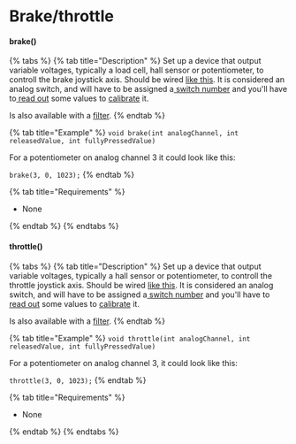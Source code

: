 # Brake/throttle

#### brake()

{% tabs %}
{% tab title="Description" %}
Set up a device that output variable voltages, typically a load cell, hall sensor or potentiometer, to controll the brake joystick axis. Should be wired [like this](../../2.-wiring/analog/analog-wiring.md). It is considered an analog switch, and will have to be assigned a[ switch number](../../1.-project-planning/analog-inputs/) and you'll have to[ read out](../../1.-project-planning/analog-inputs/#reading-a-value) some values to [calibrate](./) it.&#x20;

Is also available with a [filter](filtered-curves.md).
{% endtab %}

{% tab title="Example" %}
`void brake(int analogChannel, int releasedValue, int fullyPressedValue)`

For a potentiometer on analog channel 3 it could look like this:

`brake(3, 0, 1023);`
{% endtab %}

{% tab title="Requirements" %}
* None


{% endtab %}
{% endtabs %}

#### throttle()

{% tabs %}
{% tab title="Description" %}
Set up a device that output variable voltages, typically a hall sensor or potentiometer, to controll the throttle joystick axis. Should be wired [like this](../../2.-wiring/analog/analog-wiring.md). It is considered an analog switch, and will have to be assigned a[ switch number](../../1.-project-planning/analog-inputs/) and you'll have to[ read out](../../1.-project-planning/analog-inputs/#reading-a-value) some values to [calibrate](./) it.&#x20;

Is also available with a [filter](filtered-curves.md).
{% endtab %}

{% tab title="Example" %}
`void throttle(int analogChannel, int releasedValue, int fullyPressedValue)`

For a potentiometer on analog channel 3, it could look like this:

`throttle(3, 0, 1023);`
{% endtab %}

{% tab title="Requirements" %}
* None


{% endtab %}
{% endtabs %}
